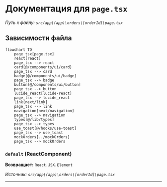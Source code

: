 # Документация для `page.tsx`

*Путь к файлу: `src/app\(app)\orders\[orderId]\page.tsx`*

## Зависимости файла

```mermaid
flowchart TD
    page_tsx[page.tsx]
    react[react]
    page_tsx --> react
    card[@/components/ui/card]
    page_tsx --> card
    badge[@/components/ui/badge]
    page_tsx --> badge
    button[@/components/ui/button]
    page_tsx --> button
    lucide_react[lucide-react]
    page_tsx --> lucide_react
    link[next/link]
    page_tsx --> link
    navigation[next/navigation]
    page_tsx --> navigation
    types[@/lib/types]
    page_tsx --> types
    use_toast[@/hooks/use-toast]
    page_tsx --> use_toast
    mockOrders[../mockOrders]
    page_tsx --> mockOrders
```

### `default` (ReactComponent)

**Возвращает:** `React.JSX.Element`

*Источник: `src/app\(app)\orders\[orderId]\page.tsx`*

---
